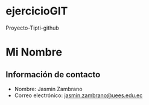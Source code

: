 # ejercicioGIT
Proyecto-Tipti-github
# Mi Nombre

## Información de contacto
- Nombre: Jasmin Zambrano
- Correo electrónico: jasmin.zambrano@uees.edu.ec
